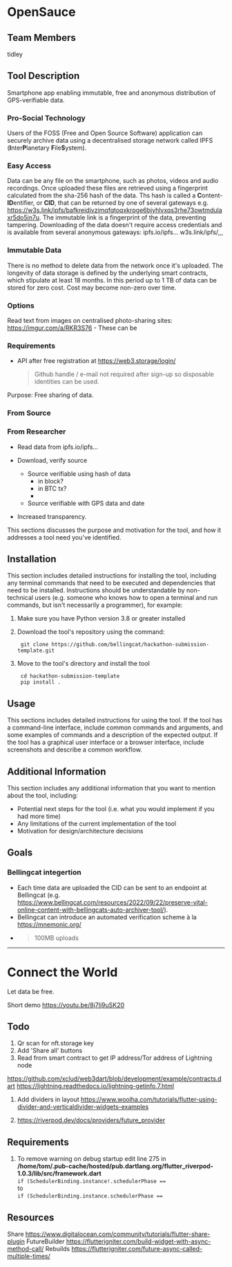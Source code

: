 # OpenSauce

## Team Members
tidley

## Tool Description
Smartphone app enabling immutable, free and anonymous distribution of GPS-verifiable data.

### Pro-Social Technology
Users of the FOSS (Free and Open Source Software) application can securely archive data using a decentralised storage network called IPFS (**I**nter**P**lanetary **F**ile**S**ystem).

### Easy Access
Data can be any file on the smartphone, such as photos, videos and audio recordings. Once uploaded these files are retrieved using a fingerprint calculated from the sha-256 hash of the data. Ths hash is called a **C**ontent-**ID**entifier, or **CID**, that can be returned by one of several gateways e.g. https://w3s.link/ipfs/bafkreidivzimqfqtoqxkrpge6bjyhlvxqs3rhe73owtmdulaxr5do5in7u. The immutable link is a fingerprint of the data, preventing tampering. Downloading of the data doesn't require access credentials and is available from several anonymous gateways: ipfs.io/ipfs... w3s.link/ipfs/,,,

### Immutable Data
There is no method to delete data from the network once it's uploaded. The longevity of data storage is defined by the underlying smart contracts, which stipulate at least 18 months. In this period up to 1 TB of data can be stored for zero cost. Cost may become non-zero over time.

### Options

Read text from images on centralised photo-sharing sites: https://imgur.com/a/RKR3S76
    - These can be 

### Requirements
- API after free registration at https://web3.storage/login/
    > Github handle / e-mail not required after sign-up so disposable identities can be used.

Purpose:
Free sharing of data.
### From Source

### From Researcher
- Read data from ipfs.io/ipfs...
- Download, verify source
    - Source verifiable using hash of data
        - in block?
        - in BTC tx?
        - 
    - Source verifiable with GPS data and date

- Increased transparency.


This sections discusses the purpose and motivation for the tool, and how it addresses a tool need you've identified.

## Installation
This section includes detailed instructions for installing the tool, including any terminal commands that need to be executed and dependencies that need to be installed. Instructions should be understandable by non-technical users (e.g. someone who knows how to open a terminal and run commands, but isn't necessarily a programmer), for example:

1. Make sure you have Python version 3.8 or greater installed

2. Download the tool's repository using the command:

        git clone https://github.com/bellingcat/hackathon-submission-template.git

3. Move to the tool's directory and install the tool

        cd hackathon-submission-template
        pip install .

## Usage
This sections includes detailed instructions for using the tool. If the tool has a command-line interface, include common commands and arguments, and some examples of commands and a description of the expected output. If the tool has a graphical user interface or a browser interface, include screenshots and describe a common workflow.

## Additional Information
This section includes any additional information that you want to mention about the tool, including:
- Potential next steps for the tool (i.e. what you would implement if you had more time)
- Any limitations of the current implementation of the tool
- Motivation for design/architecture decisions

## Goals
### Bellingcat integertion
- Each time data are uploaded the CID can be sent to an endpoint at Bellingcat (e.g. https://www.bellingcat.com/resources/2022/09/22/preserve-vital-online-content-with-bellingcats-auto-archiver-tool/).
- Bellingcat can introduce an automated verification scheme à la https://mnemonic.org/
- >100MB uploads
---
# Connect the World
Let data be free.

Short demo
https://youtu.be/8j7Ij9uSK20

## Todo
1. Qr scan for nft.storage key
1. Add 'Share all' buttons
1. Read from smart contract to get IP address/Tor address of Lightning node 


https://github.com/xclud/web3dart/blob/development/example/contracts.dart
https://lightning.readthedocs.io/lightning-getinfo.7.html 


1. Add dividers in layout https://www.woolha.com/tutorials/flutter-using-divider-and-verticaldivider-widgets-examples

1. https://riverpod.dev/docs/providers/future_provider

## Requirements
1. To remove warning on debug startup edit line 275 in\
 __/home/tom/.pub-cache/hosted/pub.dartlang.org/flutter_riverpod-1.0.3/lib/src/framework.dart__\
`if (SchedulerBinding.instance!.schedulerPhase ==`\
to\
`if (SchedulerBinding.instance.schedulerPhase ==`

## Resources
Share
https://www.digitalocean.com/community/tutorials/flutter-share-plugin
FutureBuilder
https://flutterigniter.com/build-widget-with-async-method-call/
Rebuilds
https://flutterigniter.com/future-async-called-multiple-times/

